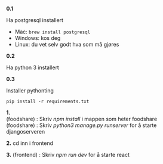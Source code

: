 **0.1**

Ha postgresql installert
 - Mac: ```brew install postgresql```
 - Windows: kos deg
 - Linux: du vet selv godt hva som må gjøres 


**0.2**

Ha python 3 installert


**0.3**

Installer pythonting 

`pip install -r requirements.txt`


**1.** <br>
(foodshare) : Skriv _npm install_ i mappen som heter foodshare<br>
(foodshare) : Skriv _python3 manage.py runserver_ for å starte djangoserveren


**2.** cd inn i frontend


**3.** (frontend) : Skriv _npm run dev_ for å starte react
